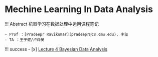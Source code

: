 # Mechine Learning In Data Analysis

!!! Abstract
    机器学习在数据处理中运用课程笔记
    
    - Prof ：[Pradeepr Ravikumar](pradeepr@cs.cmu.edu), 李玺
    - TA ：王子健/卢烨昊

!!! success
    - [x] [Lecture 4 Bayesian Data Analysis](ML4.md)
